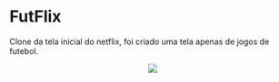 # FutFlix
 Clone da tela inicial do netflix, foi criado uma tela apenas de jogos de futebol.

<div align="center">
<img src= "https://user-images.githubusercontent.com/57198881/122995306-d8690280-d37f-11eb-9cbe-880fb4b9d071.gif" />
</div>
